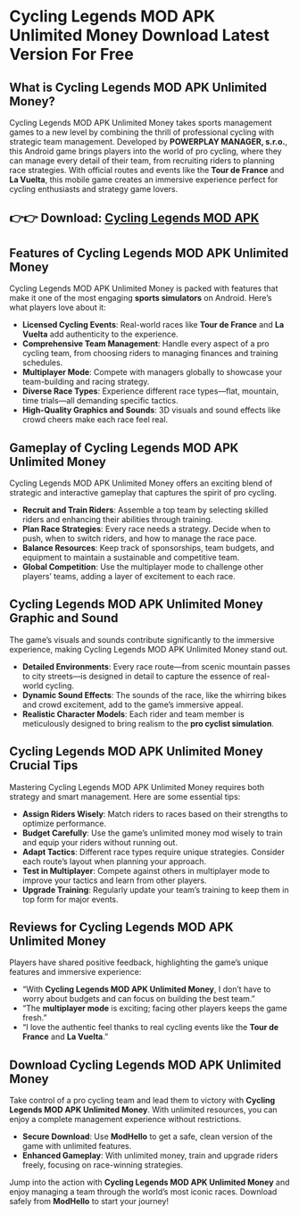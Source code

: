 # Cycling Legends MOD APK Unlimited Money Download Latest Version For Free

## **What is Cycling Legends MOD APK Unlimited Money?**
Cycling Legends MOD APK Unlimited Money takes sports management games to a new level by combining the thrill of professional cycling with strategic team management. Developed by **POWERPLAY MANAGER, s.r.o.**, this Android game brings players into the world of pro cycling, where they can manage every detail of their team, from recruiting riders to planning race strategies. With official routes and events like the **Tour de France** and **La Vuelta**, this mobile game creates an immersive experience perfect for cycling enthusiasts and strategy game lovers.

## 👉👉 Download: [Cycling Legends MOD APK](https://modhello.com/cycling-legends/)

## **Features of Cycling Legends MOD APK Unlimited Money**
Cycling Legends MOD APK Unlimited Money is packed with features that make it one of the most engaging **sports simulators** on Android. Here’s what players love about it:

- **Licensed Cycling Events**: Real-world races like **Tour de France** and **La Vuelta** add authenticity to the experience.
- **Comprehensive Team Management**: Handle every aspect of a pro cycling team, from choosing riders to managing finances and training schedules.
- **Multiplayer Mode**: Compete with managers globally to showcase your team-building and racing strategy.
- **Diverse Race Types**: Experience different race types—flat, mountain, time trials—all demanding specific tactics.
- **High-Quality Graphics and Sounds**: 3D visuals and sound effects like crowd cheers make each race feel real.

## **Gameplay of Cycling Legends MOD APK Unlimited Money**
Cycling Legends MOD APK Unlimited Money offers an exciting blend of strategic and interactive gameplay that captures the spirit of pro cycling.

- **Recruit and Train Riders**: Assemble a top team by selecting skilled riders and enhancing their abilities through training.
- **Plan Race Strategies**: Every race needs a strategy. Decide when to push, when to switch riders, and how to manage the race pace.
- **Balance Resources**: Keep track of sponsorships, team budgets, and equipment to maintain a sustainable and competitive team.
- **Global Competition**: Use the multiplayer mode to challenge other players’ teams, adding a layer of excitement to each race.

## **Cycling Legends MOD APK Unlimited Money Graphic and Sound**
The game’s visuals and sounds contribute significantly to the immersive experience, making Cycling Legends MOD APK Unlimited Money stand out.

- **Detailed Environments**: Every race route—from scenic mountain passes to city streets—is designed in detail to capture the essence of real-world cycling.
- **Dynamic Sound Effects**: The sounds of the race, like the whirring bikes and crowd excitement, add to the game’s immersive appeal.
- **Realistic Character Models**: Each rider and team member is meticulously designed to bring realism to the **pro cyclist simulation**.

## **Cycling Legends MOD APK Unlimited Money Crucial Tips**
Mastering Cycling Legends MOD APK Unlimited Money requires both strategy and smart management. Here are some essential tips:

- **Assign Riders Wisely**: Match riders to races based on their strengths to optimize performance.
- **Budget Carefully**: Use the game’s unlimited money mod wisely to train and equip your riders without running out.
- **Adapt Tactics**: Different race types require unique strategies. Consider each route’s layout when planning your approach.
- **Test in Multiplayer**: Compete against others in multiplayer mode to improve your tactics and learn from other players.
- **Upgrade Training**: Regularly update your team’s training to keep them in top form for major events.

## **Reviews for Cycling Legends MOD APK Unlimited Money**
Players have shared positive feedback, highlighting the game’s unique features and immersive experience:

- “With **Cycling Legends MOD APK Unlimited Money**, I don’t have to worry about budgets and can focus on building the best team.”
- “The **multiplayer mode** is exciting; facing other players keeps the game fresh.”
- “I love the authentic feel thanks to real cycling events like the **Tour de France** and **La Vuelta**.”

## **Download Cycling Legends MOD APK Unlimited Money**
Take control of a pro cycling team and lead them to victory with **Cycling Legends MOD APK Unlimited Money**. With unlimited resources, you can enjoy a complete management experience without restrictions.

- **Secure Download**: Use **ModHello** to get a safe, clean version of the game with unlimited features.
- **Enhanced Gameplay**: With unlimited money, train and upgrade riders freely, focusing on race-winning strategies.

Jump into the action with **Cycling Legends MOD APK Unlimited Money** and enjoy managing a team through the world’s most iconic races. Download safely from **ModHello** to start your journey!
